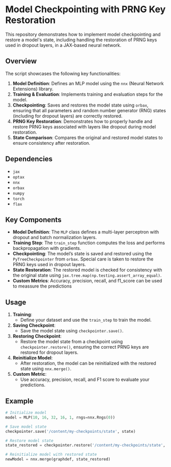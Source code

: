 # Model Checkpointing with PRNG Key Restoration

This repository demonstrates how to implement model checkpointing and restore a model's state, including handling the restoration of PRNG keys used in dropout layers, in a JAX-based neural network.

## Overview

The script showcases the following key functionalities:
1. **Model Definition**: Defines an MLP model using the `nnx` (Neural Network Extensions) library.
2. **Training & Evaluation**: Implements training and evaluation steps for the model.
3. **Checkpointing**: Saves and restores the model state using `orbax`, ensuring that all parameters and random number generator (RNG) states (including for dropout layers) are correctly restored.
4. **PRNG Key Restoration**: Demonstrates how to properly handle and restore PRNG keys associated with layers like dropout during model restoration.
5. **State Comparison**: Compares the original and restored model states to ensure consistency after restoration.

## Dependencies

- `jax`
- `optax`
- `nnx`
- `orbax`
- `numpy`
- `torch`
- `flax`

## Key Components

- **Model Definition**: The `MLP` class defines a multi-layer perceptron with dropout and batch normalization layers.
- **Training Step**: The `train_step` function computes the loss and performs backpropagation with gradients.
- **Checkpointing**: The model’s state is saved and restored using the `PyTreeCheckpointer` from `orbax`. Special care is taken to restore the PRNG keys used in dropout layers.
- **State Restoration**: The restored model is checked for consistency with the original state using `jax.tree.map(np.testing.assert_array_equal)`.
- **Custom Metrics**: Accuracy, precision, recall, and f1_score can be used to meassure the predictions 

## Usage

1. **Training**: 
   - Define your dataset and use the `train_step` to train the model.
2. **Saving Checkpoint**:
   - Save the model state using `checkpointer.save()`.
3. **Restoring Checkpoint**:
   - Restore the model state from a checkpoint using `checkpointer.restore()`, ensuring the correct PRNG keys are restored for dropout layers.
4. **Reinitialize Model**:
   - After restoration, the model can be reinitialized with the restored state using `nnx.merge()`.
5. **Custom Metric**:
   - Use accuracy, precision, recall, and F1 score to evaluate your predictions.

## Example

```python
# Initialize model
model = MLP(10, 16, 32, 16, 1, rngs=nnx.Rngs(0))

# Save model state
checkpointer.save('/content/my-checkpoints/state', state)

# Restore model state
state_restored = checkpointer.restore('/content/my-checkpoints/state', abstract_state)

# Reinitialize model with restored state
newModel = nnx.merge(graphdef, state_restored)
